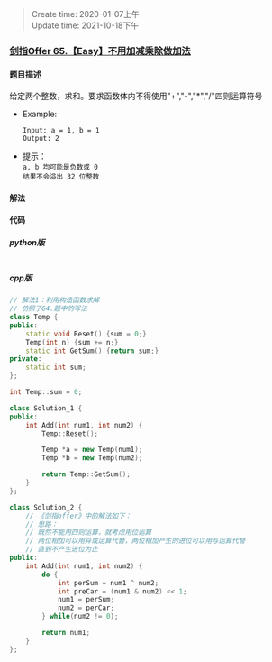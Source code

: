 > Create time: 2020-01-07上午  
> Update time: 2021-10-18下午

### [剑指Offer 65.【Easy】不用加减乘除做加法](https://leetcode-cn.com/problems/bu-yong-jia-jian-cheng-chu-zuo-jia-fa-lcof/)

#### 题目描述
给定两个整数，求和。要求函数体内不得使用"+","-","*","/"四则运算符号

- Example:
    ```
    Input: a = 1, b = 1
    Output: 2
    ```  
- 提示：  
    `a, b 均可能是负数或 0`  
    `结果不会溢出 32 位整数`  

#### 解法


#### 代码
##### python版
```python

```

##### cpp版
```cpp
// 解法1：利用构造函数求解
// 仿照了64.题中的写法
class Temp {
public:
    static void Reset() {sum = 0;}
    Temp(int n) {sum += n;}
    static int GetSum() {return sum;}
private:
    static int sum;
};

int Temp::sum = 0;

class Solution_1 {
public:
    int Add(int num1, int num2) {
        Temp::Reset();

        Temp *a = new Temp(num1);
        Temp *b = new Temp(num2);

        return Temp::GetSum();
    }
};
```


```cpp
class Solution_2 {
    // 《剑指offer》中的解法如下：
    // 思路：
    // 既然不能用四则运算，就考虑用位运算
    // 两位相加可以用异或运算代替，两位相加产生的进位可以用与运算代替
    // 直到不产生进位为止
public:
    int Add(int num1, int num2) {
        do {
            int perSum = num1 ^ num2;
            int preCar = (num1 & num2) << 1;
            num1 = perSum;
            num2 = perCar;
        } while(num2 != 0);

        return num1;
    }
};
```